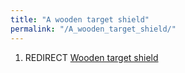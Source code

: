 ```yaml
---
title: "A wooden target shield"
permalink: "/A_wooden_target_shield/"
---
```


1.  REDIRECT [Wooden target shield](Wooden_target_shield "wikilink")